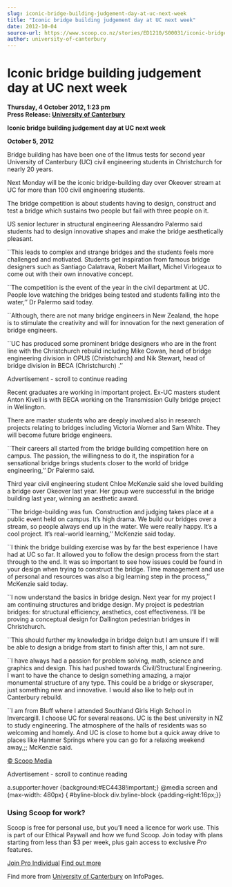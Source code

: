 ```yaml
---
slug: iconic-bridge-building-judgement-day-at-uc-next-week
title: "Iconic bridge building judgement day at UC next week"
date: 2012-10-04
source-url: https://www.scoop.co.nz/stories/ED1210/S00031/iconic-bridge-building-judgement-day-at-uc-next-week.htm
author: university-of-canterbury
---
```

Iconic bridge building judgement day at UC next week
====================================================

**Thursday, 4 October 2012, 1:23 pm**  
**Press Release: [University of Canterbury](https://info.scoop.co.nz/University_of_Canterbury)**

**Iconic bridge building judgement day at UC next week**  
  
**October 5, 2012**

Bridge building has have been one of the litmus tests for second year University of Canterbury (UC) civil engineering students in Christchurch for nearly 20 years.

Next Monday will be the iconic bridge-building day over Okeover stream at UC for more than 100 civil engineering students.

The bridge competition is about students having to design, construct and test a bridge which sustains two people but fail with three people on it.

US senior lecturer in structural engineering Alessandro Palermo said students had to design innovative shapes and make the bridge aesthetically pleasant.

\`\`This leads to complex and strange bridges and the students feels more challenged and motivated. Students get inspiration from famous bridge designers such as Santiago Calatrava, Robert Maillart, Michel Virlogeaux to come out with their own innovative concept.

\`\`The competition is the event of the year in the civil department at UC. People love watching the bridges being tested and students falling into the water,’’ Dr Palermo said today.

\`\`Although, there are not many bridge engineers in New Zealand, the hope is to stimulate the creativity and will for innovation for the next generation of bridge engineers.

\`\`UC has produced some prominent bridge designers who are in the front line with the Christchurch rebuild including Mike Cowan, head of bridge engineering division in OPUS (Christchurch) and Nik Stewart, head of bridge division in BECA (Christchurch) .’’

Advertisement - scroll to continue reading





Recent graduates are working in important project. Ex-UC masters student Anton Kivell is with BECA working on the Transmission Gully bridge project in Wellington.

There are master students who are deeply involved also in research projects relating to bridges including Victoria Worner and Sam White. They will become future bridge engineers.

\`\`Their careers all started from the bridge building competition here on campus. The passion, the willingness to do it, the inspiration for a sensational bridge brings students closer to the world of bridge engineering,’’ Dr Palermo said.

Third year civil engineering student Chloe McKenzie said she loved building a bridge over Okeover last year. Her group were successful in the bridge building last year, winning an aesthetic award.

\`\`The bridge-building was fun. Construction and judging takes place at a public event held on campus. It’s high drama. We build our bridges over a stream, so people always end up in the water. We were really happy. It’s a cool project. It’s real-world learning,’’ McKenzie said today.

\`\`I think the bridge building exercise was by far the best experience I have had at UC so far. It allowed you to follow the design process from the start through to the end. It was so important to see how issues could be found in your design when trying to construct the bridge. Time management and use of personal and resources was also a big learning step in the process,’’ McKenzie said today.

\`\`I now understand the basics in bridge design. Next year for my project I am continuing structures and bridge design. My project is pedestrian bridges: for structural efficiency, aesthetics, cost effectiveness. I’ll be proving a conceptual design for Dallington pedestrian bridges in Christchurch.

\`\`This should further my knowledge in bridge deign but I am unsure if I will be able to design a bridge from start to finish after this, I am not sure.

\`\`I have always had a passion for problem solving, math, science and graphics and design. This had pushed towards Civil/Structural Engineering. I want to have the chance to design something amazing, a major monumental structure of any type. This could be a bridge or skyscraper, just something new and innovative. I would also like to help out in Canterbury rebuild.

\`\`I am from Bluff where I attended Southland Girls High School in Invercargill. I choose UC for several reasons. UC is the best university in NZ to study engineering. The atmosphere of the halls of residents was so welcoming and homely. And UC is close to home but a quick away drive to places like Hanmer Springs where you can go for a relaxing weekend away,;; McKenzie said.

[© Scoop Media](http://www.scoop.co.nz/about/terms.html)  

Advertisement - scroll to continue reading



a.supporter:hover {background:#EC4438!important;} @media screen and (max-width: 480px) { #byline-block div.byline-block {padding-right:16px;}}

### Using Scoop for work?

Scoop is free for personal use, but you’ll need a licence for work use. This is part of our Ethical Paywall and how we fund Scoop. Join today with plans starting from less than $3 per week, plus gain access to exclusive _Pro_ features.  
  
[Join Pro Individual](https://pro.scoop.co.nz/Individual/?from=ProIn24) [Find out more](https://pro.scoop.co.nz/using-scoop-for-work/?from=ProIn24)

Find more from [University of Canterbury](https://info.scoop.co.nz/University_of_Canterbury) on InfoPages.